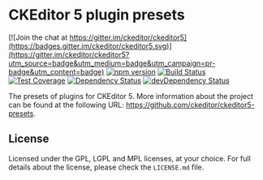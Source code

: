 CKEditor 5 plugin presets
========================================

[![Join the chat at https://gitter.im/ckeditor/ckeditor5](https://badges.gitter.im/ckeditor/ckeditor5.svg)](https://gitter.im/ckeditor/ckeditor5?utm_source=badge&utm_medium=badge&utm_campaign=pr-badge&utm_content=badge)
[![npm version](https://badge.fury.io/js/%40ckeditor%2Fckeditor5-presets.svg)](https://www.npmjs.com/package/@ckeditor/ckeditor5-presets)
[![Build Status](https://travis-ci.org/ckeditor/ckeditor5-presets.svg?branch=master)](https://travis-ci.org/ckeditor/ckeditor5-presets)
[![Test Coverage](https://codeclimate.com/github/ckeditor/ckeditor5-presets/badges/coverage.svg)](https://codeclimate.com/github/ckeditor/ckeditor5-presets/coverage)
[![Dependency Status](https://david-dm.org/ckeditor/ckeditor5-presets/status.svg)](https://david-dm.org/ckeditor/ckeditor5-presets)
[![devDependency Status](https://david-dm.org/ckeditor/ckeditor5-presets/dev-status.svg)](https://david-dm.org/ckeditor/ckeditor5-presets?type=dev)

The presets of plugins for CKEditor 5. More information about the project can be found at the following URL: <https://github.com/ckeditor/ckeditor5-presets>.

## License

Licensed under the GPL, LGPL and MPL licenses, at your choice. For full details about the license, please check the `LICENSE.md` file.
